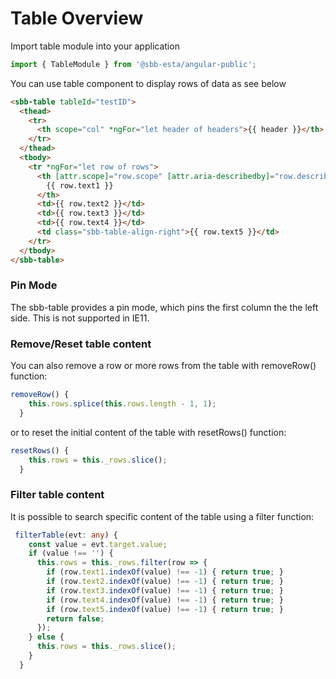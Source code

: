 # Table Overview

Import table module into your application

```ts
import { TableModule } from '@sbb-esta/angular-public';
```

You can use table component to display rows of data as see below

```html
<sbb-table tableId="testID">
  <thead>
    <tr>
      <th scope="col" *ngFor="let header of headers">{{ header }}</th>
    </tr>
  </thead>
  <tbody>
    <tr *ngFor="let row of rows">
      <th [attr.scope]="row.scope" [attr.aria-describedby]="row.describedby">
        {{ row.text1 }}
      </th>
      <td>{{ row.text2 }}</td>
      <td>{{ row.text3 }}</td>
      <td>{{ row.text4 }}</td>
      <td class="sbb-table-align-right">{{ row.text5 }}</td>
    </tr>
  </tbody>
</sbb-table>
```

### Pin Mode

The sbb-table provides a pin mode, which pins the first column the the left side.
This is not supported in IE11.

### Remove/Reset table content

You can also remove a row or more rows from the table with removeRow() function:

```ts
removeRow() {
    this.rows.splice(this.rows.length - 1, 1);
  }
```

or to reset the initial content of the table with resetRows() function:

```ts
resetRows() {
    this.rows = this._rows.slice();
  }
```

### Filter table content

It is possible to search specific content of the table using a filter function:

```ts
 filterTable(evt: any) {
    const value = evt.target.value;
    if (value !== '') {
      this.rows = this._rows.filter(row => {
        if (row.text1.indexOf(value) !== -1) { return true; }
        if (row.text2.indexOf(value) !== -1) { return true; }
        if (row.text3.indexOf(value) !== -1) { return true; }
        if (row.text4.indexOf(value) !== -1) { return true; }
        if (row.text5.indexOf(value) !== -1) { return true; }
        return false;
      });
    } else {
      this.rows = this._rows.slice();
    }
  }
```
